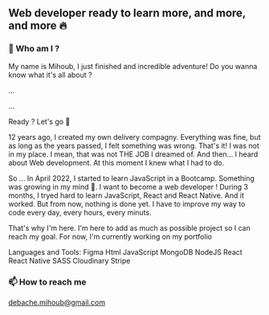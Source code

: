 ## Web developer ready to learn more, and more, and more  🔥

### 🤔  Who am I ?

My name is Mihoub, I just finished and incredible adventure! Do you wanna know what it's all about ? 
 
...

...

Ready ? 
Let's go 🔭  

12 years ago, I created my own delivery compagny. Everything was fine, but as long as the years passed, I felt something was wrong.
That's it! I was not in my place. I mean, that was not THE JOB I dreamed of.
And then... I heard about Web development. At this moment I knew what I had to do.

So ... In April 2022, I started to learn JavaScript in a Bootcamp. Something was growing in my mind 🌱. I want to become a web developer !
During 3 months, I tryed hard to learn JavaScript, React and React Native. And it worked. But from now, nothing is done yet. I have to improve my way to code every day, every hours, every minuts. 

That's why I'm here. I'm here to add as much as possible project so I can reach my goal. 
For now, I'm currently working on my portfolio

Languages and Tools:
Figma  Html JavaScript MongoDB NodeJS React React Native SASS Cloudinary Stripe 

### 📫 How to reach me

 debache.mihoub@gmail.com



<!--
**Mihoub2/Mihoub2** is a ✨ _special_ ✨ repository because its `README.md` (this file) appears on your GitHub profile.

Here are some ideas to get you started:

- 🔭 I’m currently working on ...
- 🌱 I’m currently learning ...
- 👯 I’m looking to collaborate on ...
- 🤔 I’m looking for help with ...
- 💬 Ask me about ...
- 📫 How to reach me: ...
- 😄 Pronouns: ...
- ⚡ Fun fact: ...
-->
